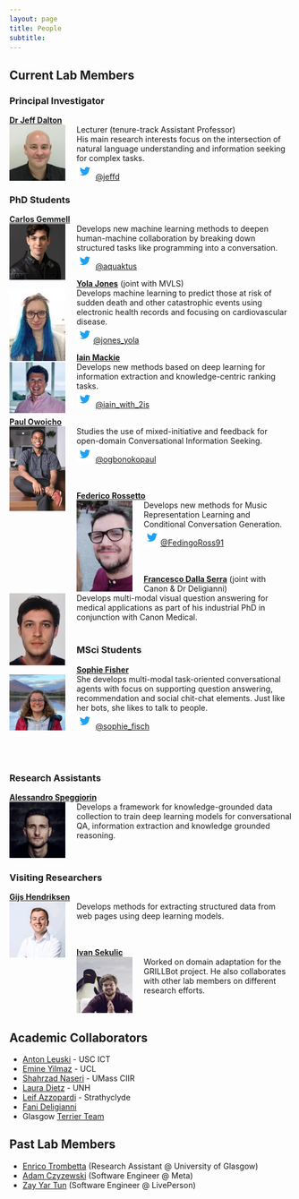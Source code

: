 ```yaml
---
layout: page
title: People
subtitle: 
---
```


## Current Lab Members

### Principal Investigator
**[Dr Jeff Dalton](https://www.gla.ac.uk/schools/computing/staff/jeffdalton/)** <br> <img src="/assets/img/jeff_dalton.jpeg" width="100px" style="float: left; margin-right: 20px;"> Lecturer (tenure-track Assistant Professor)  
His main research interests focus on the intersection of natural language understanding and information seeking for complex tasks.  
<img src="/assets/img/Twitter_Logo_Blue.png" width="30px"> [@jeffd](https://twitter.com/jeffd)
<br>  

### PhD Students
**[Carlos Gemmell](https://aquaktus.github.io)** <br>  <img src="/assets/img/carlos_gemmell.jpeg" width="100px" style="float: left; margin-right: 20px;">  Develops new machine learning methods to deepen human-machine collaboration by breaking down structured tasks like programming into a conversation.  
<img src="/assets/img/Twitter_Logo_Blue.png" width="30px"> [@aquaktus](https://twitter.com/aquaktus)

**[Yola Jones](https://uk.linkedin.com/in/yola-jones-6a6b0512b)** (joint with MVLS)<br> <img src="/assets/img/yola_jones.jpg" width="100px" style="float: left; margin-right: 20px;"> Develops machine learning to predict those at risk of sudden death and other catastrophic events using electronic health records and focusing on cardiovascular disease.  
<img src="/assets/img/Twitter_Logo_Blue.png" width="30px">[@jones_yola](https://twitter.com/jones_yola)

**[Iain Mackie](https://scholar.google.com/citations?user=pnec6VoAAAAJ&hl=en&oi=sra)** <br> <img src="/assets/img/Iain_photo.jpeg" width="100px" style="float: left; margin-right: 20px;"> Develops new methods based on deep learning for information extraction and knowledge-centric ranking tasks.   
<img src="/assets/img/Twitter_Logo_Blue.png" width="30px"> [@iain_with_2is](https://twitter.com/iain_with_2is)

**[Paul Owoicho](https://www.linkedin.com/in/paulowoicho/)** <br> <img src="/assets/img/Paul_Owoicho.jpg" width="100px" style="float: left; margin-right: 20px;"> Studies the use of mixed-initiative and feedback for open-domain Conversational Information Seeking.  
<img src="/assets/img/Twitter_Logo_Blue.png" width="30px"> [@ogbonokopaul](https://twitter.com/ogbonokopaul)  
<br> 
<br>
  
**[Federico Rossetto](https://www.linkedin.com/in/federico-rossetto-819b36140/)** <br> <img src="/assets/img/federico_rossetto.jpg" width="100px" style="float: left; margin-right: 20px;"> Develops new methods for Music Representation Learning and Conditional Conversation Generation. <br>
<img src="/assets/img/Twitter_Logo_Blue.png" width="30px">[@FedingoRoss91](https://twitter.com/FedingoRoss91)
<br>  
<br> 


**[Francesco Dalla Serra](https://uk.linkedin.com/in/francesco-dalla-serra-419984142)** (joint with Canon & Dr Deligianni)<br>  <img src="/assets/img/francesco_dalla_serra.jpg" width="100px" style="float: left; margin-right: 20px;"> Develops multi-modal visual question answering for medical applications as part of his industrial PhD in conjunction with Canon Medical. 
<br>
<br> 

### MSci Students
**[Sophie Fisher](https://twitter.com/sophie_fisch)** <br> <img src="/assets/img/sophie_fischer.jpeg" width="100px" style="float: left; margin-right: 20px;"> She develops multi-modal task-oriented conversational agents with focus on supporting question answering, recommendation and social chit-chat elements. Just like her bots, she likes to talk to people. <br>
<img src="/assets/img/Twitter_Logo_Blue.png" width="30px"> [@sophie_fisch](https://twitter.com/sophie_fisch)  
<br><br> 
<br>

### Research Assistants
<!-- **[Zay-yar Tun](https://uk.linkedin.com/in/zay-yar-tun-668411153)** <br> <img src="/assets/img/zay-yar-sm.jpeg" width="100px" style="float: left; margin-right: 20px;"> Develops new methods for improving social content discovery for the BBC's voice assistant, Beeb. 
<br>  <br><br> -->

**[Alessandro Speggiorin](https://www.linkedin.com/in/alessandro-speggiorin/)** <br> <img src="/assets/img/alessandro.jpeg" width="100px" style="float: left; margin-right: 20px;"> 
Develops a framework for knowledge-grounded data collection to train deep learning models for conversational QA, information extraction and knowledge grounded reasoning. 
<br>  <br><br>

### Visiting Researchers
**[Gijs Hendriksen](https://www.linkedin.com/in/gijs-hendriksen/)** <br> <img src="/assets/img/gijs_hendriksen.jpeg" width="100px" style="float: left; margin-right: 20px;"> 
Develops methods for extracting structured data from web pages using deep learning models. 
<br>  <br><br>

**[Ivan Sekulic](https://isekulic.github.io/)** <br> <img src="/assets/img/ivan_sekulic.jpg" width="100px" style="float: left; margin-right: 20px;"> 
Worked on domain adaptation for the GRILLBot project. He also collaborates with other lab members on different research efforts.
<br>  <br><br>

  
## Academic Collaborators
- [Anton Leuski](https://ict.usc.edu/profile/anton-leuski/) - USC ICT
- [Emine Yilmaz](https://sites.google.com/site/emineyilmaz/) - UCL
- [Shahrzad Naseri](https://people.cs.umass.edu/~shnaseri/) - UMass CIIR
- [Laura Dietz](https://www.cs.unh.edu/~dietz/) - UNH
- [Leif Azzopardi](http://www.dcs.gla.ac.uk/~leif/) - Strathyclyde
- [Fani Deligianni](https://www.gla.ac.uk/schools/computing/staff/fanideligianni/)
- Glasgow [Terrier Team](http://terrierteam.dcs.gla.ac.uk/)

## Past Lab Members

- [Enrico Trombetta](https://www.linkedin.com/in/erolm-a/) (Research Assistant @ University of Glasgow)
- [Adam Czyzewski](https://www.linkedin.com/in/czyzewski-a/) (Software Engineer @ Meta)
- [Zay Yar Tun](https://www.linkedin.com/in/zay-yar-tun-668411153/) (Software Engineer @ LivePerson)
